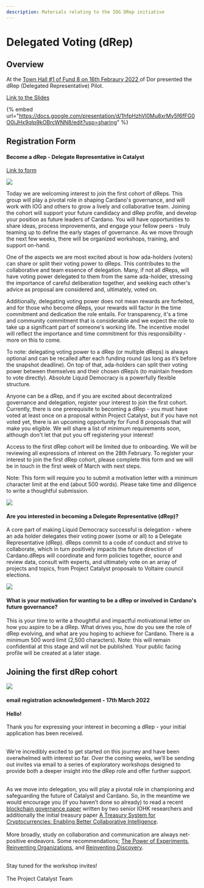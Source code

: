 ```yaml
---
description: Materials relating to the IOG DRep initiative
---
```


# Delegated Voting (dRep)

## Overview

At the [Town Hall #1 of Fund 8 on 16th Febraury 2022 ](https://catalyst-swarm.gitbook.io/catalyst-swarm-2022/february-2022/catalyst-town-halls-february-2022#16th-february)of Dor presented the dRep (Delegated Representative) Pilot.

[Link to the Slides](https://docs.google.com/presentation/d/1hfpHzhVl0Mu8xrMy5f6fFG0O0iJHx9qIp9kOBrcWNN8/edit?usp=sharing)

{% embed url="https://docs.google.com/presentation/d/1hfpHzhVl0Mu8xrMy5f6fFG0O0iJHx9qIp9kOBrcWNN8/edit?usp=sharing" %}

## Registration Form

#### Become a dRep - Delegate Representative in Catalyst

[Link to form](https://docs.google.com/forms/d/e/1FAIpQLSfPSb\_cDlIxN6cnnbOrJN\_oxDBmxB3kENbsE\_\_pmMAw8yJk0w/viewform)

![](<../.gitbook/assets/2022-03-07 (15).png>)

Today we are welcoming interest to join the first cohort of dReps. This group will play a pivotal role in shaping Cardano's governance, and will work with IOG and others to grow a lively and collaborative team. Joining the cohort will support your future candidacy and dRep profile, and develop your position as future leaders of Cardano. You will have opportunities to share ideas, process improvements, and engage your fellow peers - truly teaming up to define the early stages of governance. As we move through the next few weeks, there will be organized workshops, training, and support on-hand.

One of the aspects we are most excited about is how ada-holders (voters) can share or split their voting power to dReps. This contributes to the collaborative and team essence of delegation. Many, if not all dReps, will have voting power delegated to them from the same ada-holder, stressing the importance of careful deliberation together, and seeking each other's advice as proposal are considered and, ultimately, voted on.

Additionally, delegating voting power does not mean rewards are forfeited, and for those who become dReps, your rewards will factor in the time commitment and dedication the role entails. For transparency, it's a time and community commitment that is considerable and we expect the role to take up a significant part of someone's working life. The incentive model will reflect the importance and time commitment for this responsibility - more on this to come.

To note: delegating voting power to a dRep (or multiple dReps) is always optional and can be recalled after each funding round (as long as it’s before the snapshot deadline). On top of that, ada-holders can split their voting power between themselves and their chosen dRep/s (to maintain freedom to vote directly). Absolute Liquid Democracy is a powerfully flexible structure.



Anyone can be a dRep, and if you are excited about decentralized governance and delegation, register your interest to join the first cohort. Currently, there is one prerequisite to becoming a dRep - you must have voted at least once on a proposal within Project Catalyst, but if you have not voted yet, there is an upcoming opportunity for Fund 8 proposals that will make you eligible. We will share a list of minimum requirements soon, although don't let that put you off registering your interest!

Access to the first dRep cohort will be limited due to onboarding. We will be reviewing all expressions of interest on the 28th February. To register your interest to join the first dRep cohort, please complete this form and we will be in touch in the first week of March with next steps.

Note: This form will require you to submit a motivation letter with a minimum character limit at the end (about 500 words). Please take time and diligence to write a thoughtful submission.

![](../.gitbook/assets/2022-03-08.png)

#### Are you interested in becoming a Delegate Representative (dRep)?&#x20;

A core part of making Liquid Democracy successful is delegation - where an ada holder delegates their voting power (some or all) to a Delegate Representative (dRep). dReps commit to a code of conduct and strive to collaborate, which in turn positively impacts the future direction of Cardano.dReps will coordinate and form policies together, source and review data, consult with experts, and ultimately vote on an array of projects and topics, from Project Catalyst proposals to Voltaire council elections.

![](<../.gitbook/assets/2022-03-08 (1).png>)

#### What is your motivation for wanting to be a dRep or involved in Cardano's future governance?

This is your time to write a thoughtful and impactful motivational letter on how you aspire to be a dRep. What drives you, how do you see the role of dRep evolving, and what are you hoping to achieve for Cardano. There is a minimum 500 word limit (2,500 characters). Note: this will remain confidential at this stage and will not be published. Your public facing profile will be created at a later stage.



## Joining the first dRep cohort

![](<../.gitbook/assets/2022-03-19 (1).png>)

#### email registration acknowledgement - 17th March 2022

**Hello!**\
\
Thank you for expressing your interest in becoming a dRep - your initial application has been received.

\
We're incredibly excited to get started on this journey and have been overwhelmed with interest so far. Over the coming weeks, we’ll be sending out invites via email to a series of exploratory workshops designed to provide both a deeper insight into the dRep role and offer further support.

\
As we move into delegation, you will play a pivotal role in championing and safeguarding the future of Catalyst and Cardano. So, in the meantime we would encourage you (if you haven’t done so already) to read a recent [blockchain governance paper](https://iohk.us20.list-manage.com/track/click?u=26d3b656ecc43aa6f3063eaed\&id=9201c74d34\&e=6bc8455536) written by two senior IOHK researchers and additionally the initial treasury paper [A Treasury System for Cryptocurrencies: Enabling Better Collaborative Intelligence](https://iohk.us20.list-manage.com/track/click?u=26d3b656ecc43aa6f3063eaed\&id=89ba0125fb\&e=6bc8455536). \
\
More broadly, study on collaboration and communication are always net-positive endeavors. Some recommendations; [The Power of Experiments](https://iohk.us20.list-manage.com/track/click?u=26d3b656ecc43aa6f3063eaed\&id=6e061973b2\&e=6bc8455536), [Reinventing Organizations](https://iohk.us20.list-manage.com/track/click?u=26d3b656ecc43aa6f3063eaed\&id=704b3cda9c\&e=6bc8455536), and [Reinventing Discovery](https://iohk.us20.list-manage.com/track/click?u=26d3b656ecc43aa6f3063eaed\&id=591c208e07\&e=6bc8455536).

\
Stay tuned for the workshop invites!\
\
The Project Catalyst Team
